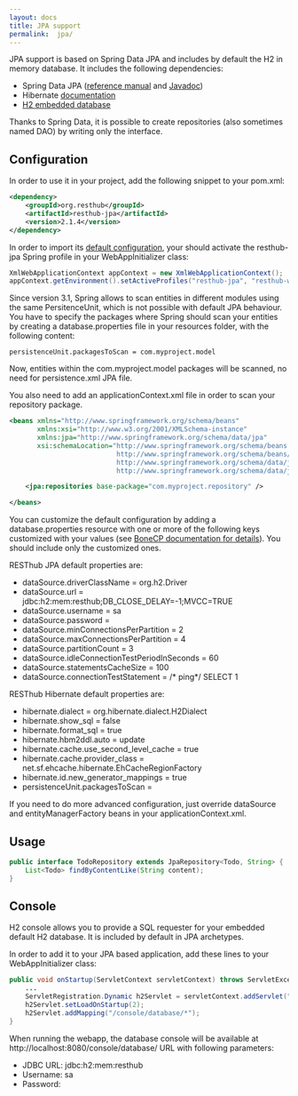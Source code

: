 ```yaml
---
layout: docs
title: JPA support
permalink:  jpa/
---
```


JPA support is based on Spring Data JPA and includes by default the H2 in memory database. It includes the following dependencies:

* Spring Data JPA ([reference manual](http://static.springsource.org/spring-data/data-jpa/docs/current/reference/html/)
  and [Javadoc](http://static.springsource.org/spring-data/data-jpa/docs/current/api/))
* Hibernate [documentation](http://www.hibernate.org/docs.html)
* [H2 embedded database](http://www.h2database.com/html/main.html)

Thanks to Spring Data, it is possible to create repositories (also sometimes named DAO) by writing only the interface.

## Configuration

In order to use it in your project, add the following snippet to your pom.xml:

```xml
<dependency>
    <groupId>org.resthub</groupId>
    <artifactId>resthub-jpa</artifactId>
    <version>2.1.4</version>
</dependency>
```

In order to import its [default configuration](https://github.com/resthub/resthub-spring-stack/blob/master/resthub-jpa/src/main/resources/resthubContext.xml),
your should activate the resthub-jpa Spring profile in your WebAppInitializer class:

```java
XmlWebApplicationContext appContext = new XmlWebApplicationContext();
appContext.getEnvironment().setActiveProfiles("resthub-jpa", "resthub-web-server");
```

Since version 3.1, Spring allows to scan entities in different modules using the same PersitenceUnit,
which is not possible with default JPA behaviour. You have to specify the packages where Spring should
scan your entities by creating a database.properties file in your resources folder, with the following content:

```
persistenceUnit.packagesToScan = com.myproject.model
```

Now, entities within the com.myproject.model packages will be scanned, no need for persistence.xml JPA file.


You also need to add an applicationContext.xml file in order to scan your repository package.

```xml
<beans xmlns="http://www.springframework.org/schema/beans"
       xmlns:xsi="http://www.w3.org/2001/XMLSchema-instance"
       xmlns:jpa="http://www.springframework.org/schema/data/jpa"
       xsi:schemaLocation="http://www.springframework.org/schema/beans
                           http://www.springframework.org/schema/beans/spring-beans.xsd
                           http://www.springframework.org/schema/data/jpa
                           http://www.springframework.org/schema/data/jpa/spring-jpa.xsd">

    <jpa:repositories base-package="com.myproject.repository" />

</beans>
```

You can customize the default configuration by adding a database.properties resource with one or more of
the following keys customized with your values (see [BoneCP documentation for details](http://jolbox.com/)).
You should include only the customized ones.

RESThub JPA default properties are:

* dataSource.driverClassName = org.h2.Driver
* dataSource.url = jdbc\:h2\:mem\:resthub;DB_CLOSE_DELAY=-1;MVCC=TRUE
* dataSource.username = sa
* dataSource.password =
* dataSource.minConnectionsPerPartition = 2
* dataSource.maxConnectionsPerPartition = 4
* dataSource.partitionCount = 3
* dataSource.idleConnectionTestPeriodInSeconds = 60
* dataSource.statementsCacheSize = 100
* dataSource.connectionTestStatement = /* ping*/ SELECT 1


RESThub Hibernate default properties are:

* hibernate.dialect = org.hibernate.dialect.H2Dialect
* hibernate.show_sql = false
* hibernate.format_sql = true
* hibernate.hbm2ddl.auto = update
* hibernate.cache.use_second_level_cache = true
* hibernate.cache.provider_class = net.sf.ehcache.hibernate.EhCacheRegionFactory
* hibernate.id.new_generator_mappings = true
* persistenceUnit.packagesToScan =

If you need to do more advanced configuration, just override dataSource and entityManagerFactory beans in
your applicationContext.xml.

## Usage

```java
public interface TodoRepository extends JpaRepository<Todo, String> {
    List<Todo> findByContentLike(String content);
}
```

## Console

H2 console allows you to provide a SQL requester for your embedded default H2 database.
It is included by default in JPA archetypes.

In order to add it to your JPA based application, add these lines to your WebAppInitializer class:

```java
public void onStartup(ServletContext servletContext) throws ServletException {
    ...
    ServletRegistration.Dynamic h2Servlet = servletContext.addServlet("h2console", WebServlet.class);
    h2Servlet.setLoadOnStartup(2);
    h2Servlet.addMapping("/console/database/*");
}
```

When running the webapp, the database console will be available at http://localhost:8080/console/database/
URL with following parameters:

* JDBC URL: jdbc\:h2\:mem\:resthub
* Username: sa
* Password: